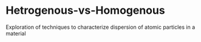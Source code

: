 # Hetrogenous-vs-Homogenous
Exploration of techniques to characterize dispersion of atomic particles in a material

